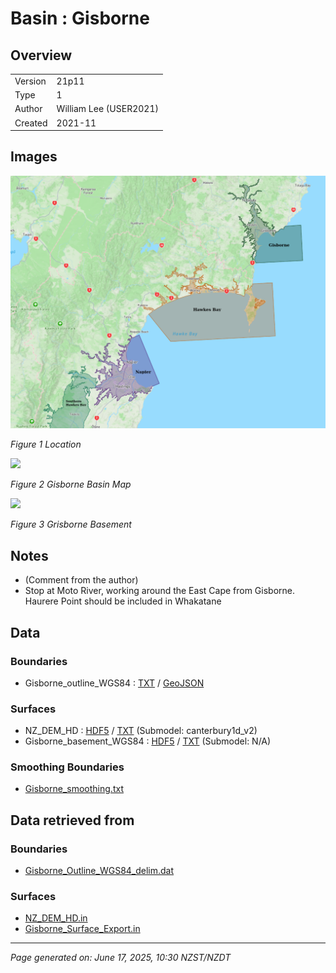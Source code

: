 # Basin : Gisborne

## Overview
|         |                     |
|---------|---------------------|
| Version | 21p11           |
| Type    | 1        |
| Author  | William Lee (USER2021)            |
| Created | 2021-11           |


## Images
![](../images/maps/NI_mideast.png)

*Figure 1 Location*

![](../images/regional/Gisborne_basin_map.png)

*Figure 2 Gisborne Basin Map*

![](../images/basins/grisborne_basement.png)

*Figure 3 Grisborne Basement*


## Notes
- (Comment from the author)
- Stop at Moto River, working around the East Cape from Gisborne. Haurere Point should be included in Whakatane

## Data
### Boundaries
- Gisborne_outline_WGS84 : [TXT](../../velocity_modelling/data/regional/Gisborne/Gisborne_outline_WGS84.txt) / [GeoJSON](../../velocity_modelling/data/regional/Gisborne/Gisborne_outline_WGS84.geojson)

### Surfaces
- NZ_DEM_HD : [HDF5](../../velocity_modelling/data/global/surface/NZ_DEM_HD.h5) / [TXT](../../velocity_modelling/data/global/surface/NZ_DEM_HD.in) (Submodel: canterbury1d_v2)
- Gisborne_basement_WGS84 : [HDF5](../../velocity_modelling/data/regional/Gisborne/Gisborne_basement_WGS84.h5) / [TXT](../../velocity_modelling/data/regional/Gisborne/Gisborne_basement_WGS84.in) (Submodel: N/A)

### Smoothing Boundaries
- [Gisborne_smoothing.txt](../../velocity_modelling/data/regional/Gisborne/Gisborne_smoothing.txt)

## Data retrieved from
### Boundaries
- [Gisborne_Outline_WGS84_delim.dat](https://github.com/ucgmsim/Velocity-Model/tree/main/Data/Basins/Gisborne/v21p11/Gisborne_Outline_WGS84_delim.dat)

### Surfaces
- [NZ_DEM_HD.in](https://github.com/ucgmsim/Velocity-Model/tree/main/Data/DEM/NZ_DEM_HD.in)
- [Gisborne_Surface_Export.in](https://github.com/ucgmsim/Velocity-Model/tree/main/Data/Basins/Gisborne/v21p11/Gisborne_Surface_Export.in)

---
*Page generated on: June 17, 2025, 10:30 NZST/NZDT*

